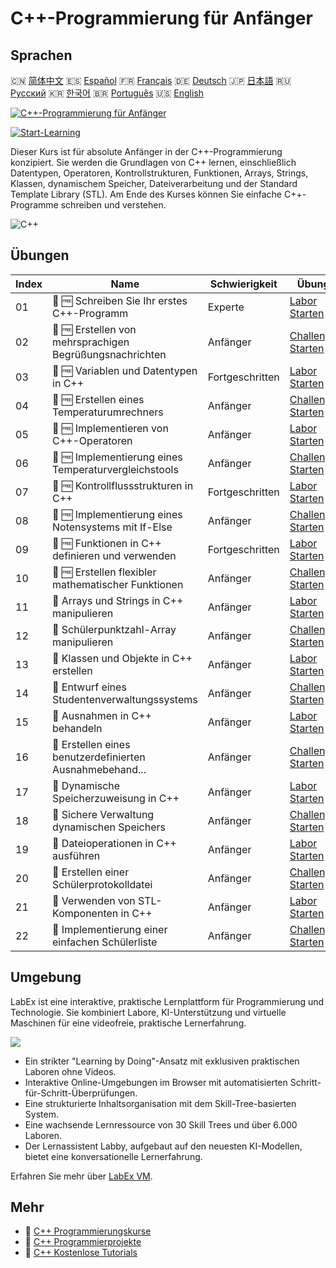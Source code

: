 # C++-Programmierung für Anfänger

## Sprachen

🇨🇳 [简体中文](README_zh.md) 🇪🇸 [Español](README_es.md) 🇫🇷 [Français](README_fr.md) 🇩🇪 [Deutsch](README_de.md) 🇯🇵 [日本語](README_ja.md) 🇷🇺 [Русский](README_ru.md) 🇰🇷 [한국어](README_ko.md) 🇧🇷 [Português](README_pt.md) 🇺🇸 [English](README.md) 

[![C++-Programmierung für Anfänger](https://cover-creator.labex.io/cpp-programming-for-beginners.png?lang=de)](https://labex.io/de/courses/cpp-programming-for-beginners)

[![Start-Learning](https://img.shields.io/badge/Start-Learning-whitesmoke?style=for-the-badge)](https://labex.io/de/courses/cpp-programming-for-beginners)

Dieser Kurs ist für absolute Anfänger in der C++-Programmierung konzipiert. Sie werden die Grundlagen von C++ lernen, einschließlich Datentypen, Operatoren, Kontrollstrukturen, Funktionen, Arrays, Strings, Klassen, dynamischem Speicher, Dateiverarbeitung und der Standard Template Library (STL). Am Ende des Kurses können Sie einfache C++-Programme schreiben und verstehen.

![C++](https://img.shields.io/badge/C++-whitesmoke?style=for-the-badge&logo=c++)


## Übungen

|   Index | Name                                                      | Schwierigkeit   | Übung                                                                                                                         |
|---------|-----------------------------------------------------------|-----------------|-------------------------------------------------------------------------------------------------------------------------------|
|      01 | 📖 🆓 Schreiben Sie Ihr erstes C++-Programm               | Experte         | <a target='_blank' href='https://labex.io/de/tutorials/cpp-write-your-first-c-program-446069'>Labor Starten</a>               |
|      02 | 🎯 🆓 Erstellen von mehrsprachigen Begrüßungsnachrichten  | Anfänger        | <a target='_blank' href='https://labex.io/de/tutorials/cpp-craft-multilingual-greeting-messages-446094'>Challenge Starten</a> |
|      03 | 📖 🆓 Variablen und Datentypen in C++                     | Fortgeschritten | <a target='_blank' href='https://labex.io/de/tutorials/cpp-variables-and-data-types-in-c-446078'>Labor Starten</a>            |
|      04 | 🎯 🆓 Erstellen eines Temperaturumrechners                | Anfänger        | <a target='_blank' href='https://labex.io/de/tutorials/c-create-a-temperature-converter-446144'>Challenge Starten</a>         |
|      05 | 📖 🆓 Implementieren von C++-Operatoren                   | Anfänger        | <a target='_blank' href='https://labex.io/de/tutorials/cpp-implement-c-operators-446084'>Labor Starten</a>                    |
|      06 | 🎯 🆓 Implementierung eines Temperaturvergleichstools     | Anfänger        | <a target='_blank' href='https://labex.io/de/tutorials/implement-temperature-comparison-utility-446145'>Challenge Starten</a> |
|      07 | 📖 🆓 Kontrollflussstrukturen in C++                      | Fortgeschritten | <a target='_blank' href='https://labex.io/de/tutorials/cpp-control-flow-structures-in-c-446083'>Labor Starten</a>             |
|      08 | 🎯 🆓 Implementierung eines Notensystems mit If-Else      | Anfänger        | <a target='_blank' href='https://labex.io/de/tutorials/c-implement-grading-system-with-if-else-446149'>Challenge Starten</a>  |
|      09 | 📖 🆓 Funktionen in C++ definieren und verwenden          | Fortgeschritten | <a target='_blank' href='https://labex.io/de/tutorials/cpp-define-and-use-functions-in-c-446080'>Labor Starten</a>            |
|      10 | 🎯 🆓 Erstellen flexibler mathematischer Funktionen       | Anfänger        | <a target='_blank' href='https://labex.io/de/tutorials/c-create-flexible-math-functions-446161'>Challenge Starten</a>         |
|      11 | 📖  Arrays und Strings in C++ manipulieren                | Anfänger        | <a target='_blank' href='https://labex.io/de/tutorials/cpp-manipulate-arrays-and-strings-in-c-446085'>Labor Starten</a>       |
|      12 | 🎯  Schülerpunktzahl-Array manipulieren                   | Anfänger        | <a target='_blank' href='https://labex.io/de/tutorials/c-manipulate-student-scores-array-446194'>Challenge Starten</a>        |
|      13 | 📖  Klassen und Objekte in C++ erstellen                  | Anfänger        | <a target='_blank' href='https://labex.io/de/tutorials/cpp-create-classes-and-objects-in-c-446079'>Labor Starten</a>          |
|      14 | 🎯  Entwurf eines Studentenverwaltungssystems             | Anfänger        | <a target='_blank' href='https://labex.io/de/tutorials/cpp-design-a-student-management-system-446288'>Challenge Starten</a>   |
|      15 | 📖  Ausnahmen in C++ behandeln                            | Anfänger        | <a target='_blank' href='https://labex.io/de/tutorials/cpp-handle-exceptions-in-c-446082'>Labor Starten</a>                   |
|      16 | 🎯  Erstellen eines benutzerdefinierten Ausnahmebehand... | Anfänger        | <a target='_blank' href='https://labex.io/de/tutorials/cpp-create-a-custom-exception-handler-446292'>Challenge Starten</a>    |
|      17 | 📖  Dynamische Speicherzuweisung in C++                   | Anfänger        | <a target='_blank' href='https://labex.io/de/tutorials/cpp-dynamic-memory-allocation-in-c-446081'>Labor Starten</a>           |
|      18 | 🎯  Sichere Verwaltung dynamischen Speichers              | Anfänger        | <a target='_blank' href='https://labex.io/de/tutorials/cpp-manage-dynamic-memory-safely-446299'>Challenge Starten</a>         |
|      19 | 📖  Dateioperationen in C++ ausführen                     | Anfänger        | <a target='_blank' href='https://labex.io/de/tutorials/cpp-perform-file-operations-in-c-446086'>Labor Starten</a>             |
|      20 | 🎯  Erstellen einer Schülerprotokolldatei                 | Anfänger        | <a target='_blank' href='https://labex.io/de/tutorials/cpp-create-a-student-log-file-446297'>Challenge Starten</a>            |
|      21 | 📖  Verwenden von STL-Komponenten in C++                  | Anfänger        | <a target='_blank' href='https://labex.io/de/tutorials/cpp-use-stl-components-in-c-446087'>Labor Starten</a>                  |
|      22 | 🎯  Implementierung einer einfachen Schülerliste          | Anfänger        | <a target='_blank' href='https://labex.io/de/tutorials/cpp-implement-a-simple-student-roster-446298'>Challenge Starten</a>    |

## Umgebung

LabEx ist eine interaktive, praktische Lernplattform für Programmierung und Technologie. Sie kombiniert Labore, KI-Unterstützung und virtuelle Maschinen für eine videofreie, praktische Lernerfahrung.

![](https://tutorial-screenshot.getvm.io/images/vm-1725247253.png)

- Ein strikter "Learning by Doing"-Ansatz mit exklusiven praktischen Laboren ohne Videos.
- Interaktive Online-Umgebungen im Browser mit automatisierten Schritt-für-Schritt-Überprüfungen.
- Eine strukturierte Inhaltsorganisation mit dem Skill-Tree-basierten System.
- Eine wachsende Lernressource von 30 Skill Trees und über 6.000 Laboren.
- Der Lernassistent Labby, aufgebaut auf den neuesten KI-Modellen, bietet eine konversationelle Lernerfahrung.

Erfahren Sie mehr über [LabEx VM](https://support.labex.io/using-labex/virtual-machine).

## Mehr

- 🔗 [C++ Programmierungskurse](https://github.com/labex-labs/awesome-programming-courses)
- 🔗 [C++ Programmierprojekte](https://github.com/labex-labs/awesome-programming-projects)
- 🔗 [C++ Kostenlose Tutorials](https://github.com/labex-labs/cpp-free-tutorials)

